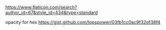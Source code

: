 https://www.flaticon.com/search?author_id=67&style_id=434&type=standard

opacity for hex
https://gist.github.com/lopspower/03fb1cc0ac9f32ef38f4
